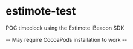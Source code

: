 estimote-test
=============

POC timeclock using the Estimote iBeacon SDK

-- May require CocoaPods installation to work --
